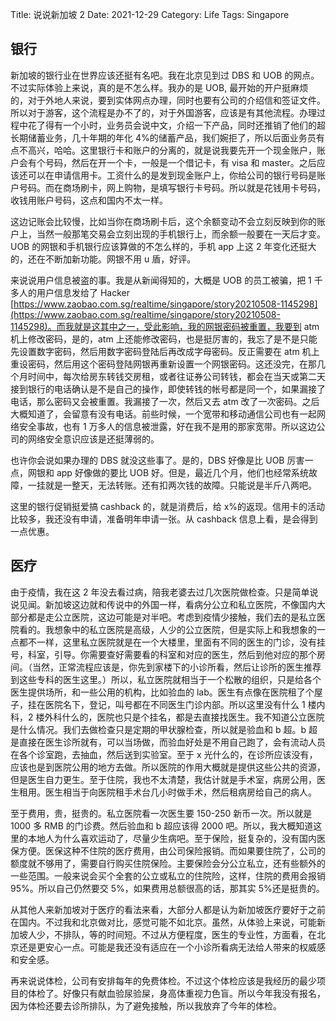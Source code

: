 Title: 说说新加坡 2
Date: 2021-12-29
Category: Life
Tags: Singapore

## 银行

新加坡的银行业在世界应该还挺有名吧。我在北京见到过 DBS 和 UOB 的网点。不过实际体验上来说，真的是不怎么样。我办的是 UOB, 最开始的开户挺麻烦的，对于外地人来说，要到实体网点办理，同时也要有公司的介绍信和签证文件。所以对于游客，这个流程是办不了的，对于外国游客，应该是有其他流程。办理过程中花了得有一个小时，业务员会说中文，介绍一下产品，同时还推销了他们的超长期储蓄业务，几十年期的年化 4%的储蓄产品，我们婉拒了，所以后面业务员有点不高兴，哈哈。这里银行卡和账户的分离的，就是说我要先开一个现金账户，账户会有个号码，然后在开一个卡，一般是一个借记卡，有 visa 和 master。之后应该还可以在申请信用卡。工资什么的是发到现金账户上，你给公司的银行号码是账户号码。而在商场刷卡，网上购物，是填写银行卡号码。所以就是花钱用卡号码，收钱用账户号码，这点和国内不太一样。

这边记账会比较慢，比如当你在商场刷卡后，这个余额变动不会立刻反映到你的账户上，当然一般那笔交易会立刻出现的手机银行上，而余额一般要在一天后才变。UOB 的网银和手机银行应该算做的不怎么样的，手机 app 上这 2 年变化还挺大的，还在不断加新功能。网银不用 u 盾，好评。

来说说用户信息被盗的事。我是从新闻得知的，大概是 UOB 的员工被骗，把 1 千多人的用户信息发给了 Hacker [https://www.zaobao.com.sg/realtime/singapore/story20210508-1145298](https://www.zaobao.com.sg/realtime/singapore/story20210508-1145298)。而我就是这其中之一，受此影响，我的网银密码被重置，我要到 atm 机上修改密码，是的，atm 上还能修改密码，也是挺厉害的，我忘了是不是只能先设置数字密码，然后用数字密码登陆后再改成字母密码。反正需要在 atm 机上重设密码，然后用这个密码登陆网银再重新设置一个网银密码。这还没完，在那几个月时间中，每次给房东转钱交房租，或者往证券公司转钱，都会在当天或第二天接到银行的电话确认是不是自己的操作，即使转钱的帐号都是同一个，如果漏接了电话，那么密码又会被重置。我漏接了一次，然后又去 atm 改了一次密码。之后大概知道了，会留意有没有电话。前些时候，一个宽带和移动通信公司也有一起网络安全事故，也有 1 万多人的信息被泄露，好在我不是用的那家宽带。所以这边公司的网络安全意识应该是还挺薄弱的。

也许你会说如果办理的 DBS 就没这些事了。是的，DBS 好像是比 UOB 厉害一点，网银和 app 好像做的要比 UOB 好。但是，最近几个月，他们也经常系统故障，一挂就是一整天，无法转账。还有扣两次钱的故障。只能说是半斤八两吧。

这里的银行促销挺爱搞 cashback 的，就是消费后，给 x%的返现。信用卡的活动比较多，我还没有申请，准备明年申请一张。从 cashback 信息上看，是会得到一点优惠。

## 医疗

由于疫情，我在这 2 年没去看过病，陪我老婆去过几次医院做检查。只是简单说说见闻。新加坡这边就和传说中的外国一样，看病分公立和私立医院，不像国内大部分都是走公立医院，这边可能是对半吧。考虑到疫情少接触，我们去的是私立医院看的。我想象中的私立医院是高级，人少的公立医院，但是实际上和我想象的一点都不一样，这里私立医院就是在一个大楼里，里面有不同的医生的门诊，没有挂号，科室，引导。你需要查好需要看的科室和对应的医生，然后到他对应的那个房间。（当然，正常流程应该是，你先到家楼下的小诊所看，然后让诊所的医生推荐到这些专科的医生这里。）所以，私立医院就相当于一个松散的组织，只是给各个医生提供场所，和一些公用的机构，比如验血的 lab。医生有点像在医院租了个屋子，挂在医院名下，登记，叫号都在不同医生门诊内部。所以这里没有什么 1 楼内科，2 楼外科什么的，医院也只是个挂名，都是去直接找医生。我不知道公立医院是什么情况。我们去做检查只是定期的甲状腺检查，所以就是验血和 b 超。b 超是直接在医生诊所就有，可以当场做，而验血好处是不用自己跑了，会有流动人员在各个诊室跑，去抽血，然后送到实验室。至于 x 光什么的，在诊所应该没有，应该也是到医院公用的地方去做。所以医院的作用大概就是提供这些公共的资源，但是医生自力更生。至于住院，我也不太清楚，我估计就是手术室，病房公用，医生租用。医生相当于向医院租手术台几小时做手术，然后租病房给自己的病人。

至于费用，贵，挺贵的。私立医院看一次医生要 150-250 新币一次。所以就是 1000 多 RMB 的门诊费。然后验血和 b 超应该得 2000 吧。所以，我大概知道这里的本地人为什么喜欢运动了，尽量少生病吧。至于保险，挺复杂的，没有国内医保方便。医保这种不住院的医疗费用，由公司保险报销。而如果要住院了，公司的额度就不够用了，需要自行购买住院保险。主要保险会分公立私立，还有些额外的一些范围。一般来说会买个全套的公立或私立的住院险，这样，住院的费用会报销 95%。所以自己仍然要交 5%，如果费用总额很高的话，那其实 5%还是挺贵的。

从其他人来新加坡对于医疗的看法来看，大部分人都是认为新加坡医疗要好于之前在国内。不过我和北京做对比，感觉可能不如北京。虽然，从体验上来说，可能新加坡人少，不排队，等的时间短。不过从方便程度，医生的专业性，方面看，在北京还是更安心一点。可能是我还没有适应在一个小诊所看病无法给人带来的权威感和安全感。

再来说说体检，公司有安排每年的免费体检。不过这个体检应该是我经历的最少项目的体检了。好像只有献血验尿验屎，身高体重视力色盲。所以今年我没有报名，因为体检还要去诊所排队，为了避免接触，所以我放弃了今年的体检。
